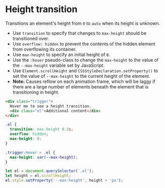 # Height transition

Transitions an element's height from `0` to `auto` when its height is unknown.

* Use `transition` to specify that changes to `max-height` should be transitioned over.
* Use `overflow: hidden` to prevent the contents of the hidden element from overflowing its container.
* Use `max-height` to specify an initial height of `0`.
* Use the `:hover` pseudo-class to change the `max-height` to the value of the `--max-height` variable set by JavaScript.
* Use `Element.scrollHeight` and `CSSStyleDeclaration.setProperty()` to set the value of `--max-height` to the current height of the element.
* **Note:** Causes reflow on each animation frame, which will be laggy if there are a large number of elements beneath the element that is transitioning in height.

```html
<div class="trigger">
  Hover me to see a height transition.
  <div class="el">Additional content</div>
</div>
```

```css
.el {
  transition: max-height 0.3s;
  overflow: hidden;
  max-height: 0;
}

.trigger:hover > .el {
  max-height: var(--max-height);
}
```

```js
let el = document.querySelector('.el');
let height = el.scrollHeight;
el.style.setProperty('--max-height', height + 'px');
```
